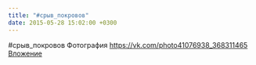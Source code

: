 ```yaml
---
title: "#срыв_покровов"
date: 2015-05-28 15:02:00 +0300
---
```


#срыв_покровов
Фотография
<a class="vk-attach" href="https://vk.com/photo41076938_368311465">https://vk.com/photo41076938_368311465</a>
<a class="vk-attach" href="https://vk.com/photo41076938_368311465">Вложение</a>
